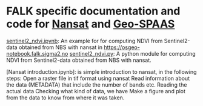 # FALK specific documentation and code for [Nansat](https://nansat.readthedocs.io/en/latest/) and [Geo-SPAAS](https://github.com/nansencenter/django-geo-spaas)

[sentinel2_ndvi.ipynb](sentinel2_ndvi.ipynb): An example for for computing NDVI from Sentinel2-data obtained from NBS with nansat in https://osgeo-notebook.falk.sigma2.no 
[sentinel2_ndvi.py](sentinel2_ndvi.py): A python module for computing NDVI from Sentinel2-data obtained from NBS with nansat.

[Nansat introduction.ipynb]: is simple introduction to nansat, in the following steps:
Open a raster file in tif format using nansat
Read information about the data (METADATA) that include the number of bands etc.
Reading the actual data
Checking what kind of data, we have 
Make a figure and plot from the data to know from where it was taken.
